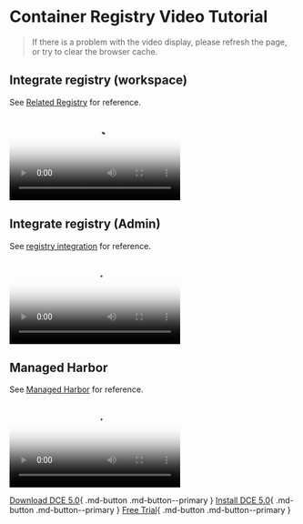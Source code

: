 # Container Registry Video Tutorial

> If there is a problem with the video display, please refresh the page, or try to clear the browser cache.

## Integrate registry (workspace)

See [Related Registry](../kangaroo/integrate/integrate-ws.md) for reference.

<div class="responsive-video-container">
<video controls src="https://harbor-test2.cn-sh2.ufileos.com/docs/videos/join-registry.mp4" preload="metadata" poster="images/kangaroo-repo.png"></video>
</div>

## Integrate registry (Admin)

See [registry integration](../kangaroo/integrate/integrate-admin.md) for reference.

<div class="responsive-video-container">
<video controls src="https://harbor-test2.cn-sh2.ufileos.com/docs/videos/integrate-harbor.mp4" preload="metadata" poster="images/kangaroo-integrate.png"></video>
</div>

## Managed Harbor

See [Managed Harbor](../kangaroo/managed/harbor.md) for reference.

<div class="responsive-video-container">
<video controls src="https://harbor-test2.cn-sh2.ufileos.com/docs/videos/harbor.mp4" preload="metadata" poster="images/kangaroo-harbor.png"></video>
</div>

[Download DCE 5.0](../download/index.md){ .md-button .md-button--primary }
[Install DCE 5.0](../install/index.md){ .md-button .md-button--primary }
[Free Trial](../dce/license0.md){ .md-button .md-button--primary }